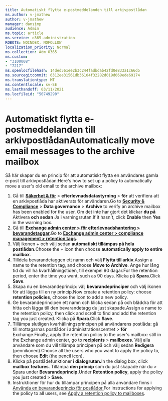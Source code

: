 ```yaml
---
title: Automatiskt flytta e-postmeddelanden till arkivpostlådan
ms.author: v-jmathew
author: v-jmathew
manager: dansimp
audience: Admin
ms.topic: article
ms.service: o365-administration
ROBOTS: NOINDEX, NOFOLLOW
localization_priority: Normal
ms.collection: Adm_O365
ms.custom:
- "3100008"
- "7217"
ms.openlocfilehash: 14ded561ee2b3c244fadbdab42fd0e833a1c66d5
ms.sourcegitcommit: 6312ee31561db36104f32282d019d069ede69174
ms.translationtype: MT
ms.contentlocale: sv-SE
ms.lasthandoff: 03/11/2021
ms.locfileid: "50749290"
---
```

# <a name="automatically-move-email-messages-to-the-archive-mailbox"></a><span data-ttu-id="97014-102">Automatiskt flytta e-postmeddelanden till arkivpostlådan</span><span class="sxs-lookup"><span data-stu-id="97014-102">Automatically move email messages to the archive mailbox</span></span>

<span data-ttu-id="97014-103">Så här skapar du en princip för att automatiskt flytta en användares gamla e-post till arkivpostlådan:</span><span class="sxs-lookup"><span data-stu-id="97014-103">Here's how to set up a policy to automatically move a user's old email to the archive mailbox:</span></span>

1. <span data-ttu-id="97014-104">Gå till [**Säkerhet & för**](https://go.microsoft.com/fwlink/p/?linkid=2077143)  >  **efterlevnadsdatastyrning**  >  **för** att verifiera att en arkivpostlåda har aktiverats för användaren.</span><span class="sxs-lookup"><span data-stu-id="97014-104">Go to [**Security & Compliance**](https://go.microsoft.com/fwlink/p/?linkid=2077143) > **Data governance** > **Archive** to verify an archive mailbox has been enabled for the user.</span></span> <span data-ttu-id="97014-105">Om det inte har gjort det klickar **du på** Aktivera **och sedan** Ja i varningsrutan.</span><span class="sxs-lookup"><span data-stu-id="97014-105">If it hasn't, click **Enable** then **Yes** in the warning box.</span></span>
2. <span data-ttu-id="97014-106">Gå till [**Exchange admin center > för efterlevnadshantering > bevarandetaggar**](https://go.microsoft.com/fwlink/?linkid=2059104).</span><span class="sxs-lookup"><span data-stu-id="97014-106">Go to [**Exchange admin center > compliance management > retention tags**](https://go.microsoft.com/fwlink/?linkid=2059104).</span></span>
3. <span data-ttu-id="97014-107">Välj ikonen + och välj sedan **automatiskt tillämpas på hela postlådan.**</span><span class="sxs-lookup"><span data-stu-id="97014-107">Choose the + icon then choose **automatically apply to entire mailbox**.</span></span>
4. <span data-ttu-id="97014-108">Tilldela bevarandetaggen ett namn och välj **Flytta till arkiv.**</span><span class="sxs-lookup"><span data-stu-id="97014-108">Assign a name to the retention tag, and choose **Move to Archive**.</span></span> <span data-ttu-id="97014-109">Ange hur lång tid du vill ha kvarhållningstiden, till exempel 90 dagar.</span><span class="sxs-lookup"><span data-stu-id="97014-109">For the retention period, enter the time you want, such as 90 days.</span></span> <span data-ttu-id="97014-110">Klicka på **Spara**.</span><span class="sxs-lookup"><span data-stu-id="97014-110">Click **Save**.</span></span>
5. <span data-ttu-id="97014-111">Skapa nu en bevarandeprincip: välj **bevarandeprinciper** och välj ikonen för att lägga till en ny princip.</span><span class="sxs-lookup"><span data-stu-id="97014-111">Now create a retention policy: choose **retention policies**, choose the icon to add a new policy.</span></span>
6. <span data-ttu-id="97014-112">Ge bevarandeprincipen ett namn och klicka sedan på och bläddra för att hitta och lägga till den bevarandetagg du just skapade.</span><span class="sxs-lookup"><span data-stu-id="97014-112">Assign a name to the retention policy, then click and scroll to find and add the retention tag you just created.</span></span> <span data-ttu-id="97014-113">Klicka på **Spara**.</span><span class="sxs-lookup"><span data-stu-id="97014-113">Click **Save**.</span></span>
7. <span data-ttu-id="97014-114">Tillämpa slutligen kvarhållningsprincipen på användarens postlåda: gå till mottagarnas postlådor i administrationscentret  >  **för** Exchange.</span><span class="sxs-lookup"><span data-stu-id="97014-114">Finally, apply the retention policy to the user's mailbox: still in the Exchange admin center, go to **recipients** > **mailboxes**.</span></span> <span data-ttu-id="97014-115">Välj alla användare som du vill tillämpa principen på och välj sedan **Redigera** (pennikonen).</span><span class="sxs-lookup"><span data-stu-id="97014-115">Choose all the users who you want to apply the policy to, then choose **Edit** (the pencil icon).</span></span>
8. <span data-ttu-id="97014-116">Klicka på postlådefunktioner **i dialogrutan.**</span><span class="sxs-lookup"><span data-stu-id="97014-116">In the dialog box, click **mailbox features**.</span></span> <span data-ttu-id="97014-117">Tillämpa **den princip** som du just skapade när du > Spara under **Bevarandeprincip.**</span><span class="sxs-lookup"><span data-stu-id="97014-117">Under **Retention policy**, apply the policy you just created > **Save**.</span></span>
9. <span data-ttu-id="97014-118">Instruktioner för hur du tillämpar principen på alla användare finns i [Använda en bevarandeprincip för postlådor.](https://docs.microsoft.com/exchange/security-and-compliance/messaging-records-management/apply-retention-policy)</span><span class="sxs-lookup"><span data-stu-id="97014-118">For instructions for applying the policy to all users, see [Apply a retention policy to mailboxes](https://docs.microsoft.com/exchange/security-and-compliance/messaging-records-management/apply-retention-policy).</span></span>
